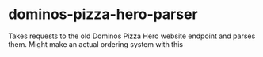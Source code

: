 # dominos-pizza-hero-parser
Takes requests to the old Dominos Pizza Hero website endpoint and parses them. Might make an actual ordering system with this
